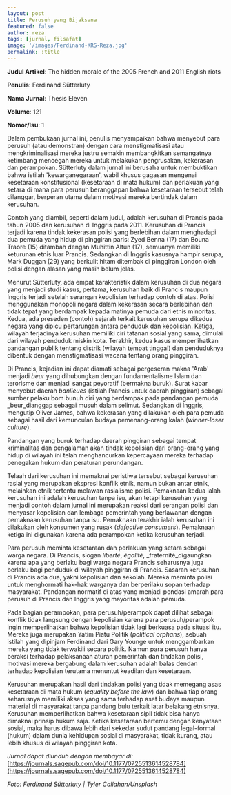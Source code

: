 ```yaml
---
layout: post
title: Perusuh yang Bijaksana
featured: false
author: reza
tags: [jurnal, filsafat]
image: '/images/Ferdinand-KRS-Reza.jpg'
permalink: :title
---
```


**Judul Artikel**: The hidden morale of the 2005 French and 2011 English riots

**Penulis**: Ferdinand Sütterluty

**Nama Jurnal**: Thesis Eleven

**Volume**: 121

**Nomor/Isu**: 1

Dalam pembukaan jurnal ini, penulis menyampaikan bahwa menyebut para perusuh (atau demonstran) dengan cara menstigmatisasi atau mengkriminalisasi mereka justru semakin membangkitkan semangatnya ketimbang mencegah mereka untuk melakukan pengrusakan, kekerasan dan perampokan. Sütterluty dalam jurnal ini berusaha untuk membuktikan bahwa istilah 'kewarganegaraan', wabil khusus gagasan mengenai kesetaraan konstitusional (kesetaraan di mata hukum) dan perlakuan yang setara di mana para perusuh beranggapan bahwa kesetaraan tersebut telah dilanggar, berperan utama dalam motivasi mereka bertindak dalam kerusuhan.

Contoh yang diambil, seperti dalam judul, adalah kerusuhan di Prancis pada tahun 2005 dan kerusuhan di Inggris pada 2011. Kerusuhan di Prancis terjadi karena tindak kekerasan polisi yang berlebihan dalam menghadapi dua pemuda yang hidup di pinggiran paris: Zyed Benna (17) dan Bouna Traore (15) ditambah dengan Muhittin Altun (17), semuanya memiliki keturunan etnis luar Prancis. Sedangkan di Inggris kasusnya hampir serupa, Mark Duggan (29) yang berkulit hitam ditembak di pinggiran London oleh polisi dengan alasan yang masih belum jelas.

Menurut Sütterluty, ada empat karakteristik dalam kerusuhan di dua negara yang menjadi studi kasus, pertama, kerusuhan baik di Prancis maupun Inggris terjadi setelah serangan kepolisian terhadap contoh di atas. Polisi menggunakan monopoli negara dalam kekerasan secara berlebihan dan tidak tepat yang berdampak kepada matinya pemuda dari etnis minoritas. Kedua, ada preseden (contoh) sejarah terkait kerusuhan serupa dikedua negara yang dipicu pertarungan antara penduduk dan kepolisian. Ketiga, wilayah terjadinya kerusuhan memiliki ciri tatanan sosial yang sama, dimulai dari wilayah penduduk miskin kota. Terakhir, kedua kasus memperlihatkan pandangan publik tentang distrik (wilayah tempat tinggal) dan penduduknya dibentuk dengan menstigmatisasi wacana tentang orang pinggiran.

Di Prancis, kejadian ini dapat diamati sebagai pergeseran makna 'Arab' menjadi _beur_ yang dihubungkan dengan fundamentalisme Islam dan terorisme dan menjadi sangat peyoratif (bermakna buruk). Surat kabar menyebut daerah _banlieues_ (istilah Prancis untuk daerah pinggiran) sebagai sumber pelaku bom bunuh diri yang berdampak pada pandangan pemuda _beur_dianggap sebagai musuh dalam selimut. Sedangkan di Inggris, mengutip Oliver James, bahwa kekerasan yang dilakukan oleh para pemuda sebagai hasil dari kemunculan budaya pemenang-orang kalah (_winner-loser culture_).

Pandangan yang buruk terhadap daerah pinggiran sebagai tempat kriminalitas dan pengalaman akan tindak kepolisian dari orang-orang yang hidup di wilayah ini telah menghancurkan kepercayaan mereka terhadap penegakan hukum dan peraturan perundangan.

Telaah dari kerusuhan ini memaknai peristiwa tersebut sebagai kerusuhan rasial yang merupakan ekspresi konflik etnik, namun bukan antar etnik, melainkan etnik tertentu melawan rasialisme polisi. Pemaknaan kedua ialah kerusuhan ini adalah kerusuhan tanpa isu, akan tetapi kerusuhan yang menjadi contoh dalam jurnal ini merupakan reaksi dari serangan polisi dan menyasar kepolisian dan lembaga pemerintah yang berlawanan dengan pemaknaan kerusuhan tanpa isu. Pemaknaan terakhir ialah kerusuhan ini dilakukan oleh konsumen yang rusak (_defective consumers_). Pemaknaan ketiga ini digunakan karena ada perampokan ketika kerusuhan terjadi.

Para perusuh meminta kesetaraan dan perlakuan yang setara sebagai warga negara. Di Prancis, slogan _liberté_, _égalité_, _fraternité_digaungkan karena apa yang berlaku bagi warga negara Prancis seharusnya juga berlaku bagi penduduk di wilayah pinggiran di Prancis. Sasaran kerusuhan di Prancis ada dua, yakni kepolisian dan sekolah. Mereka meminta polisi untuk menghormati hak-hak warganya dan berperilaku sopan terhadap masyarakat. Pandangan normatif di atas yang menjadi pondasi amarah para perusuh di Prancis dan Inggris yang mayoritas adalah pemuda.

Pada bagian perampokan, para perusuh/perampok dapat dilihat sebagai konflik tidak langsung dengan kepolisian karena para perusuh/perampok ingin memperlihatkan bahwa kepolisian tidak lagi berkuasa pada situasi itu. Mereka juga merupakan Yatim Piatu Politik (_political orphans_), sebuah istilah yang dipinjam Ferdinand dari Gary Younge untuk menggambarkan mereka yang tidak terwakili secara politik. Namun para perusuh hanya beraksi terhadap pelaksanaan aturan pemerintah dan tindakan polisi, motivasi mereka bergabung dalam kerusuhan adalah balas dendan terhadap kepolisian terutama menuntut keadilan dan kesetaraan.

Kerusuhan merupakan hasil dari tindakan polisi yang tidak memegang asas kesetaraan di mata hukum (_equality before the law_) dan bahwa tiap orang seharusnya memiliki akses yang sama terhadap aset budaya maupun material di masyarakat tanpa pandang bulu terkait latar belakang etnisnya. Kerusuhan memperlihatkan bahwa kesetaraan sipil tidak bisa hanya dimaknai prinsip hukum saja. Ketika kesetaraan bertemu dengan kenyataan sosial, maka harus dibawa lebih dari sekedar sudut pandang legal-formal (hukum) dalam dunia kehidupan sosial di masyarakat, tidak kurang, atau lebih khusus di wilayah pinggiran kota.

_Jurnal dapat diunduh dengan membayar di:_ [https://journals.sagepub.com/doi/10.1177/0725513614528784](https://journals.sagepub.com/doi/10.1177/0725513614528784)

_Foto: Ferdinand Sütterluty | Tyler Callahan/Unsplash_
